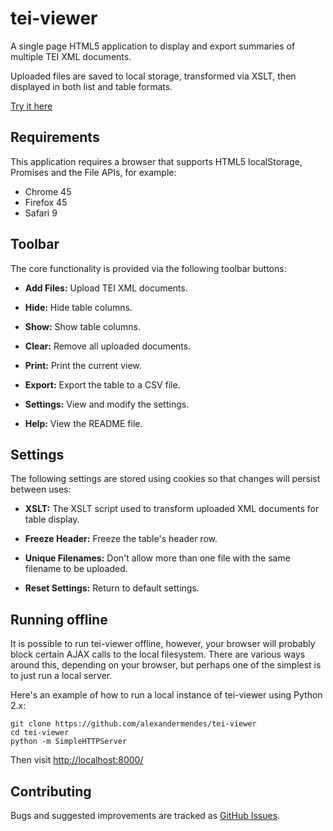 # tei-viewer

A single page HTML5 application to display and export summaries of multiple
TEI XML documents.

Uploaded files are saved to local storage, transformed via XSLT, then displayed
in both list and table formats.

[Try it here](http://alexandermendes.github.io/tei-viewer/)


## Requirements

This application requires a browser that supports HTML5 localStorage, Promises
and the File APIs, for example:

- Chrome 45
- Firefox 45
- Safari 9


## Toolbar

The core functionality is provided via the following toolbar buttons:

- **Add Files:** Upload TEI XML documents.

- **Hide:** Hide table columns.

- **Show:** Show table columns.

- **Clear:** Remove all uploaded documents.

- **Print:** Print the current view.

- **Export:** Export the table to a CSV file.

- **Settings:** View and modify the settings.

- **Help:** View the README file.


## Settings

The following settings are stored using cookies so that changes will persist
between uses:

- **XSLT:** The XSLT script used to transform uploaded XML documents for table display.

- **Freeze Header:** Freeze the table's header row.

- **Unique Filenames:** Don't allow more than one file with the same filename
to be uploaded.

- **Reset Settings:** Return to default settings.


## Running offline

It is possible to run tei-viewer offline, however, your browser will probably
block certain AJAX calls to the local filesystem. There are various ways around
this, depending on your browser, but perhaps one of the simplest is to just run
a local server.

Here's an example of how to run a local instance of tei-viewer using Python 2.x:

```
git clone https://github.com/alexandermendes/tei-viewer
cd tei-viewer
python -m SimpleHTTPServer
```

Then visit [http://localhost:8000/](http://localhost:8000/)


## Contributing

Bugs and suggested improvements are tracked as
[GitHub Issues](https://github.com/alexandermendes/tei-viewer/issues).
